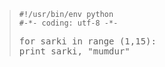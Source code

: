 <html><body><blockquote><code>#!/usr/bin/env python
#-*- coding: utf-8 -*-</code>
<pre>for sarki in range (1,15):
print sarki, "mumdur"</pre>
</blockquote></body></html>